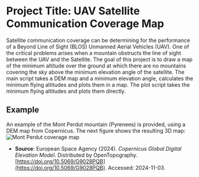 # Project Title: UAV Satellite Communication Coverage Map
Satellite communication coverage can be determining for the performance of a Beyond Line of Sight (BLOS) Unmanned Aerial Vehicles (UAV). One of the critical problems arises when a mountain obstructs the line of sight between the UAV and the Satellite. 
The goal of this project is to draw a map of the minimum altitude over the ground at which there are no mountains covering the sky above the minimum elevation angle of the satellite.
The main script takes a DEM map and a minimum elevation angle, calculates the minimum flying altitudes and plots them in a map. The plot script takes the minimum flying altitudes and plots them directly.

## Example
An example of the Mont Perdut mountain (Pyrenees) is provided, using a DEM map from Copernicus. The next figure shows the resulting 3D map:
![Mont Perdut coverage map](images/mont_perdut_map.png) 

- **Source**: European Space Agency (2024). *Copernicus Global Digital Elevation Model*. Distributed by OpenTopography. [https://doi.org/10.5069/G9028PQB](https://doi.org/10.5069/G9028PQB). Accessed: 2024-11-03.
